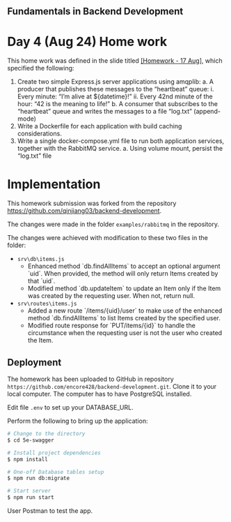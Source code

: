 ## Fundamentals in Backend Development

# Day 4 (Aug 24) Home work

This home work was defined in the slide titled <a href="./Homework - 24 Aug.pdf">[Homework - 17 Aug]</a>, which specified the following:
1. Create two simple Express.js server applications using amqplib:
a. A producer that publishes these messages to the “heartbeat” queue:
i. Every minute: “I’m alive at ${datetime}!”
ii. Every 42nd minute of the hour: “42 is the meaning to life!”
b. A consumer that subscribes to the “heartbeat” queue and writes the messages to a file “log.txt” (append-mode)
2. Write a Dockerfile for each application with build caching considerations.
3. Write a single docker-compose.yml file to run both application services, together with the RabbitMQ service.
a. Using volume mount, persist the “log.txt” file


# Implementation

This homework submission was forked from the repository https://github.com/qinjiang03/backend-development.

The changes were made in the folder `examples/rabbitmq` in the repository.

The changes were achieved with modification to these two files in the folder:

- `srv\db\items.js`
    <ul>
        <li>Enhanced method `db.findAllItems` to accept an optional argument `uid`.  When provided, 
            the method will only return Items created by that `uid`.</li>
        <li>Modified method `db.updateItem` to update an Item only if the Item was created by the 
            requesting user.  When not, return null.</li>
    </ul>
- `srv\routes\items.js`
    <ul>
        <li>Added a new route `/items/{uid}/user` to make use of the enhanced method `db.findAllItems` 
            to list Items created by the specified user.</li>
        <li>Modified route response for `PUT/items/{id}` to handle the circumstance when the requesting user
            is not the user who created the Item.</li>
    </ul>

## Deployment

The homework has been uploaded to GitHub in repository `https://github.com/encore428/backend-development.git`.
Clone it to your local computer.  The computer has to have PostgreSQL installed.

Edit file `.env` to set up your DATABASE_URL.

Perform the following to bring up the application:
```bash
# Change to the directory
$ cd 5e-swagger

# Install project dependencies
$ npm install

# One-off Database tables setup
$ npm run db:migrate

# Start server
$ npm run start
```

User Postman to test the app.
